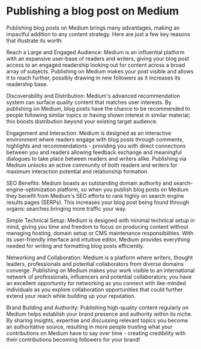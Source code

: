 # Publishing a blog post on Medium

Publishing blog posts on Medium brings many advantages, making an impactful addition to any content strategy. Here are just a few key reasons that illustrate its worth:

<span class="highlight">Reach a Large and Engaged Audience</span>: Medium is an influential platform with an expansive user-base of readers and writers, giving your blog post access to an engaged readership looking out for content across a broad array of subjects. Publishing on Medium makes your post visible and allows it to reach further, possibly drawing in new followers as it increases its readership base.

<span class="highlight">Discoverability and Distribution</span>: Medium's advanced recommendation system can surface quality content that matches user interests. By publishing on Medium, blog posts have the chance to be recommended to people following similar topics or having shown interest in similar material; this boosts distribution beyond your existing target audience.

<span class="highlight">Engagement and Interaction</span>: Medium is designed as an interactive environment where readers engage with blog posts through comments, highlights and recommendations - providing you with direct connections between you and readers allowing feedback exchange and meaningful dialogues to take place between readers and writers alike. Publishing via Medium unlocks an active community of both readers and writers for maximum interaction potential and relationship formation.

<span class="highlight">SEO Benefits</span>: Medium boasts an outstanding domain authority and search-engine-optimization platform, so when you publish blog posts on Medium they benefit from Medium's SEO efforts to rank highly on search engine results pages (SERPs). This increases your blog post being found through organic searches bringing more traffic your way.

<span class="highlight">Simple Technical Setup</span>: Medium is designed with minimal technical setup in mind, giving you time and freedom to focus on producing content without managing hosting, domain setup or CMS maintenance responsibilities. With its user-friendly interface and intuitive editor, Medium provides everything needed for writing and formatting blog posts efficiently.

<span class="highlight">Networking and Collaboration</span>: Medium is a platform where writers, thought leaders, professionals and potential collaborators from diverse domains converge. Publishing on Medium makes your work visible to an international network of professionals, influencers and potential collaborators; you have an excellent opportunity for networking as you connect with like-minded individuals as you explore collaboration opportunities that could further extend your reach while building up your reputation.

<span class="highlight">Brand Building and Authority</span>: Publishing high-quality content regularly on Medium helps establish your brand presence and authority within its niche. By sharing insights, expertise and discussing relevant topics you become an authoritative source, resulting in more people trusting what your contributions on Medium have to say over time - creating credibility with their contributions becoming followers for your brand!